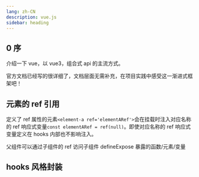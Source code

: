 ```yaml
---
lang: zh-CN
description: vue.js
sidebar: heading
---
```


## 0 序

介绍一下 vue，以 vue3，组合式 api 的主流方式。

官方文档已经写的很详细了，文档层面无需补充，在项目实践中感受这一渐进式框架吧！

## 元素的 ref 引用

定义了 ref 属性的元素`<element-a ref='elementARef'>`会在挂载时注入对应名称的 ref 响应式变量`const elementARef = ref(null)`。即使对应名称的 ref 响应式变量定义在 hooks 内部也不影响注入。

父组件可以通过子组件的 ref 访问子组件 defineExpose 暴露的函数/元素/变量

## hooks 风格封装
